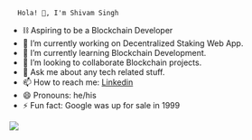 
      Hola! 👋, I'm Shivam Singh
      

- ⛓ Aspiring to be a Blockchain Developer
- 🔭 I’m currently working on Decentralized Staking Web App.
- 🌱 I’m currently learning Blockchain Development.
- 👯 I’m looking to collaborate Blockchain projects.
- 💬 Ask me about any tech related stuff.
- 📫 How to reach me: [Linkedin](https://www.linkedin.com/in/shivam-singh-11b247196/)
- 😄 Pronouns: he/his
- ⚡ Fun fact: Google was up for sale in 1999
 
 <img src="https://github-readme-stats.vercel.app/api?username=7shiv7&&show_icons=true&title_color=ffffff&icon_color=bb2acf&text_color=daf7dc&bg_color=191919">
